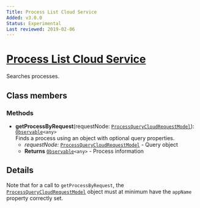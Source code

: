 ```yaml
---
Title: Process List Cloud Service
Added: v3.0.0
Status: Experimental
Last reviewed: 2019-02-06
---
```


# [Process List Cloud Service](../../lib/process-services-cloud/src/lib/process/process-list/services/process-list-cloud.service.ts "Defined in process-list-cloud.service.ts")

Searches processes.

## Class members

### Methods

-   **getProcessByRequest**(requestNode: [`ProcessQueryCloudRequestModel`](../../lib/process-services-cloud/src/lib/process/process-list/models/process-cloud-query-request.model.ts)): [`Observable`](http://reactivex.io/documentation/observable.html)`<any>`<br/>
    Finds a process using an object with optional query properties.
    -   _requestNode:_ [`ProcessQueryCloudRequestModel`](../../lib/process-services-cloud/src/lib/process/process-list/models/process-cloud-query-request.model.ts)  - Query object
    -   **Returns** [`Observable`](http://reactivex.io/documentation/observable.html)`<any>` - Process information

## Details

Note that for a call to `getProcessByRequest`, the
[`ProcessQueryCloudRequestModel`](../../lib/process-services-cloud/src/lib/process/process-list/models/process-cloud-query-request.model.ts) object
must at minimum have the `appName` property correctly set.
